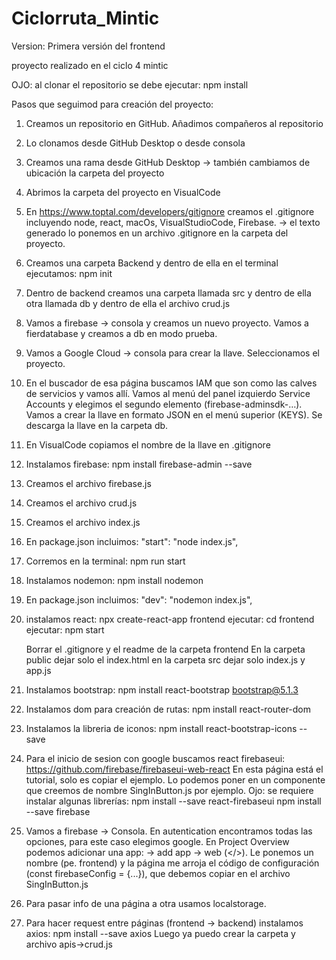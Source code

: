 # Ciclorruta_Mintic
Version: Primera versión del frontend

proyecto realizado en el ciclo 4 mintic

OJO: al clonar el repositorio se debe ejecutar: npm install

Pasos que seguimod para creación del proyecto:

1. Creamos un repositorio en GitHub. Añadimos compañeros al repositorio

2. Lo clonamos desde GitHub Desktop o desde consola

3. Creamos una rama desde GitHub Desktop -> también cambiamos de ubicación la carpeta del proyecto

4. Abrimos la carpeta del proyecto en VisualCode

5. En https://www.toptal.com/developers/gitignore creamos el .gitignore incluyendo node, react, macOs, VisualStudioCode, Firebase. -> el texto generado lo ponemos en un archivo .gitignore en la carpeta del proyecto.

6. Creamos una carpeta Backend y dentro de ella en el terminal ejecutamos: npm init

7. Dentro de backend creamos una carpeta llamada src y dentro de ella otra llamada db y dentro de ella el archivo crud.js

8. Vamos a firebase -> consola y creamos un nuevo proyecto. Vamos a fierdatabase y creamos a db en modo prueba.

9. Vamos a Google Cloud -> consola para crear la llave. Seleccionamos el proyecto.

10. En el buscador de esa página buscamos IAM que son como las calves de servicios y vamos allí. Vamos al menú del panel izquierdo Service Accounts y elegimos el segundo elemento (firebase-adminsdk-…). Vamos a crear la llave en formato JSON en el menú superior (KEYS). Se descarga la llave en la carpeta db.

11. En VisualCode copiamos el nombre de la llave en .gitignore

12. Instalamos firebase: npm install firebase-admin --save

13. Creamos el archivo firebase.js

14. Creamos el archivo crud.js

15. Creamos el archivo index.js

16. En package.json incluimos:  "start": "node index.js",

17. Corremos en la terminal: npm run start

18. Instalamos nodemon: npm install nodemon 

19. En package.json incluimos: "dev": "nodemon index.js",

20. instalamos react: npx create-react-app frontend
    ejecutar: cd frontend
    ejecutar: npm start

    Borrar el .gitignore y el readme de la carpeta frontend
    En la carpeta public dejar solo el index.html
    en la carpeta src dejar solo index.js y app.js

21. Instalamos bootstrap: npm install react-bootstrap bootstrap@5.1.3

22. Instalamos dom para creación de rutas: npm install react-router-dom

23. Instalamos la libreria de iconos: npm install react-bootstrap-icons --save

24. Para el inicio de sesion con google buscamos react firebaseui: https://github.com/firebase/firebaseui-web-react 
    En esta página está el tutorial, solo es copiar el ejemplo. Lo podemos poner en un componente que creemos de nombre SingInButton.js por ejemplo.
    Ojo: se requiere instalar algunas librerías:
        npm install --save react-firebaseui
        npm install --save firebase

25. Vamos a firebase -> Consola. En autentication encontramos todas las opciones, para este caso elegimos google. 
    En Project Overview podemos adicionar una app: -> add app -> web (</>). Le ponemos un nombre (pe. frontend) y la página me arroja el código de configuración (const firebaseConfig = {...}), que debemos copiar en el archivo SingInButton.js

26. Para pasar info de una página a otra usamos localstorage.

27. Para hacer request entre páginas (frontend -> backend) instalamos axios: npm install --save axios
    Luego ya puedo crear la carpeta y archivo apis->crud.js
